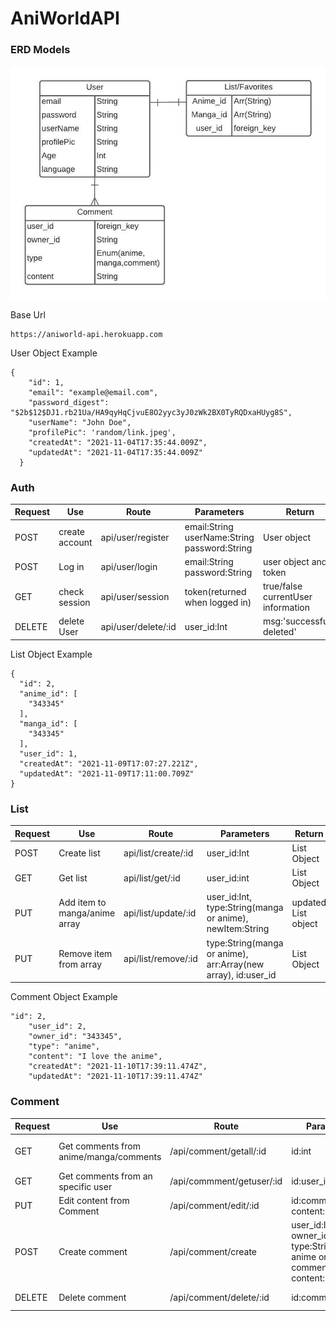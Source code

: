 # AniWorldAPI


### ERD Models

![ERD](./img/ERD.jpeg)

Base Url 
```
https://aniworld-api.herokuapp.com
```


User Object Example
``` 
{
    "id": 1,
    "email": "example@email.com",
    "password_digest": "$2b$12$DJ1.rb21Ua/HA9qyHqCjvuE8O2yyc3yJ0zWk2BX0TyRQDxaHUyg8S",
    "userName": "John Doe",
    "profilePic": 'random/link.jpeg',
    "createdAt": "2021-11-04T17:35:44.009Z",
    "updatedAt": "2021-11-04T17:35:44.009Z"
  }
```
### Auth 

Request |Use | Route | Parameters | Return
-----|---- | ---- | ----- |----
POST |create account | api/user/register | email:String userName:String password:String | User object
POST |Log in | api/user/login | email:String password:String | user object and token 
GET |check session | api/user/session | token(returned when logged in) | true/false currentUser information
DELETE | delete User | api/user/delete/:id | user_id:Int | msg:'successfully deleted'

List Object Example
``` 
{
  "id": 2,
  "anime_id": [
    "343345"
  ],
  "manga_id": [
    "343345"
  ],
  "user_id": 1,
  "createdAt": "2021-11-09T17:07:27.221Z",
  "updatedAt": "2021-11-09T17:11:00.709Z"
}
```
### List 

Request | Use | Route | Parameters | Return
-----|-----|-----|-----|-----|
POST|Create list | api/list/create/:id | user_id:Int | List Object 
GET|Get list  | api/list/get/:id | user_id:int | List Object 
PUT|Add item to manga/anime array | api/list/update/:id|user_id:Int, type:String(manga or anime), newItem:String | updated List object 
PUT| Remove item from array | api/list/remove/:id | type:String(manga or anime), arr:Array(new array), id:user_id | List Object 


Comment Object Example

```
"id": 2,
    "user_id": 2,
    "owner_id": "343345",
    "type": "anime",
    "content": "I love the anime",
    "createdAt": "2021-11-10T17:39:11.474Z",
    "updatedAt": "2021-11-10T17:39:11.474Z"
```

### Comment

Request | Use | Route | Parameters | Return
-----|-----|-----|-----|-----|
GET | Get comments from anime/manga/comments | /api/comment/getall/:id | id:int | Array of Comment objects 
GET | Get comments from an specific user | /api/commment/getuser/:id | id:user_id | Array of Comment
PUT | Edit content from Comment | /api/comment/edit/:id | id:comment_id, content:String | Return edited comment
POST | Create comment | /api/comment/create | user_id:Int, owner_id:Int, type:String(manga, anime or comment), content:String | Comment Object 
DELETE | Delete comment | /api/comment/delete/:id | id:comment_id | msg:successfully deleted
